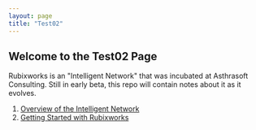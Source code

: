 ```yaml
---
layout: page
title: "Test02"
---
```

## Welcome to the Test02 Page

Rubixworks is an "Intelligent Network" that was incubated at Asthrasoft Consulting. Still in early beta, this repo will contain notes about it as it evolves. 

 1. [Overview of the Intelligent Network](P001.md)
 2. [Getting Started with Rubixworks](P002.md)
